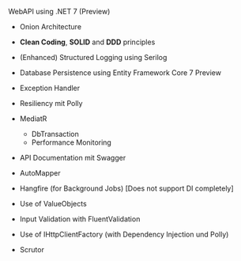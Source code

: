WebAPI using .NET 7 (Preview)

- Onion Architecture
- **Clean Coding**, **SOLID** and **DDD** principles
- (Enhanced) Structured Logging using Serilog
- Database Persistence using Entity Framework Core 7 Preview
- Exception Handler

- Resiliency mit Polly
- MediatR
	- DbTransaction
	- Performance Monitoring
- API Documentation mit Swagger
- AutoMapper
- Hangfire (for Background Jobs) [Does not support DI completely]
- Use of ValueObjects
- Input Validation with FluentValidation
- Use of IHttpClientFactory (with Dependency Injection und Polly)
- Scrutor 
